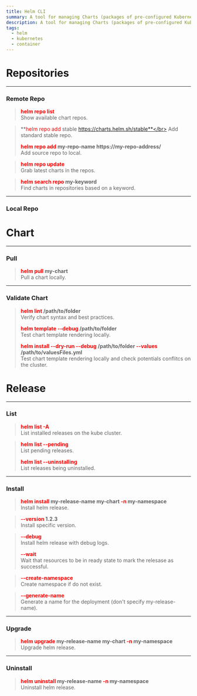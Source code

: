 ```yaml
---
title: Helm CLI
summary: A tool for managing Charts (packages of pre-configured Kubernetes resources).
description: A tool for managing Charts (packages of pre-configured Kubernetes resources).
tags:
  - helm
  - kubernetes
  - container
---
```


# Repositories

---

### Remote Repo


 > 
 > **<font color=red>helm repo list</font>**</br>
 > Show available chart repos.

 > 
 > **<font color=red>helm repo add</font> stable https://charts.helm.sh/stable**</br>
 > Add standard stable repo.
 > 
 > **<font color=red>helm repo add</font> my-repo-name https://my-repo-address/**</br>
 > Add source repo to local.

 > 
 > **<font color=red>helm repo update</font>**</br>
 > Grab latest charts in the repos.

 > 
 > **<font color=red>helm search repo</font> my-keyword**</br>
 > Find charts in repositories based on a keyword.

---

### Local Repo



# Chart

---

### Pull


 > 
 > **<font color=red>helm pull</font> my-chart**</br>
 > Pull a chart locally.

---

### Validate Chart


 > 
 > **<font color=red>helm lint</font> /path/to/folder**</br>
 > Verify chart syntax and best practices.
 > 
 > **<font color=red>helm template --debug</font> /path/to/folder**</br>
 > Test chart template rendering locally.
 > 
 > **<font color=red>helm install --dry-run --debug</font> /path/to/folder <font color=red>--values</font> /path/to/valuesFiles.yml**</br>
 > Test chart template rendering locally and check potentials conflitcs on the cluster.

# Release

---

### List


 > 
 > **<font color=red>helm list -A</font>**</br>
 > List installed releases on the kube cluster.

 > 
 > **<font color=red>helm list --pending</font>**</br>
 > List pending releases.
 > 
 > **<font color=red>helm list --uninstalling</font>**</br>
 > List releases being uninstalled.

---

### Install


 > 
 > **<font color=red>helm install</font> my-release-name my-chart <font color=red>-n</font> my-namespace**</br>
 > Install helm release.

 > 
 > **<font color=red>--version</font> 1.2.3**</br>
 > Install specific version.

 > 
 > **<font color=red>--debug</font>**</br>
 > Install helm release with debug logs.
 > 
 > **<font color=red>--wait</font>**</br>
 > Wait that resources to be in ready state to mark the relesase as successful.

 > 
 > **<font color=red>--create-namespace</font>**</br>
 > Create namespace if do not exist.

 > 
 > **<font color=red>--generate-name</font>**</br>
 > Generate a name for the deployment (don't specify my-release-name).

---

### Upgrade


 > 
 > **<font color=red>helm upgrade</font> my-release-name my-chart <font color=red>-n</font> my-namespace**</br>
 > Upgrade helm release.

---

### Uninstall


 > 
 > **<font color=red>helm uninstall</font>  my-release-name <font color=red>-n</font> my-namespace**</br>
 > Uninstall helm release.
